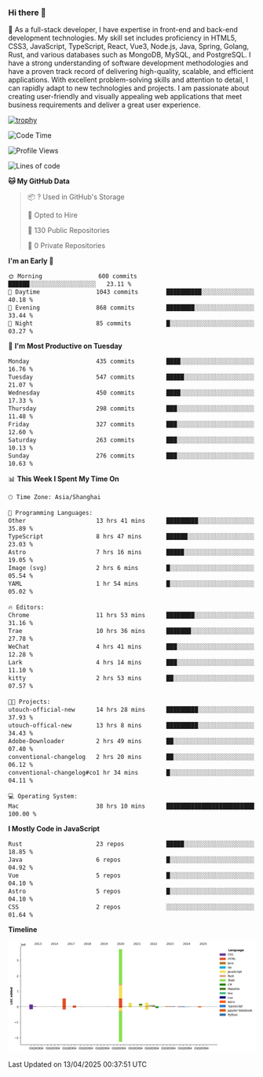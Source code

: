 ### Hi there 👋

🌱 As a full-stack developer, I have expertise in front-end and back-end development technologies. My skill set includes proficiency in HTML5, CSS3, JavaScript, TypeScript, React, Vue3, Node.js, Java, Spring, Golang, Rust, and various databases such as MongoDB, MySQL, and PostgreSQL. I have a strong understanding of software development methodologies and have a proven track record of delivering high-quality, scalable, and efficient applications. With excellent problem-solving skills and attention to detail, I can rapidly adapt to new technologies and projects. I am passionate about creating user-friendly and visually appealing web applications that meet business requirements and deliver a great user experience.

[![trophy](https://github-profile-trophy.vercel.app/?username=elton&rank=SECRET,SSS,SS,S,AAA,AA,A&theme=onedark&no-frame=true&margin-w=10)](https://github.com/ryo-ma/github-profile-trophy)

<!--START_SECTION:waka-->
![Code Time](http://img.shields.io/badge/Code%20Time-1%2C521%20hrs%2028%20mins-blue)

![Profile Views](http://img.shields.io/badge/Profile%20Views-0-blue)

![Lines of code](https://img.shields.io/badge/From%20Hello%20World%20I%27ve%20Written-5.6%20million%20lines%20of%20code-blue)

**🐱 My GitHub Data** 

> 📦 ? Used in GitHub's Storage 
 > 
> 💼 Opted to Hire
 > 
> 📜 130 Public Repositories 
 > 
> 🔑 0 Private Repositories 
 > 
**I'm an Early 🐤** 

```text
🌞 Morning                600 commits         ██████░░░░░░░░░░░░░░░░░░░   23.11 % 
🌆 Daytime                1043 commits        ██████████░░░░░░░░░░░░░░░   40.18 % 
🌃 Evening                868 commits         ████████░░░░░░░░░░░░░░░░░   33.44 % 
🌙 Night                  85 commits          █░░░░░░░░░░░░░░░░░░░░░░░░   03.27 % 
```
📅 **I'm Most Productive on Tuesday** 

```text
Monday                   435 commits         ████░░░░░░░░░░░░░░░░░░░░░   16.76 % 
Tuesday                  547 commits         █████░░░░░░░░░░░░░░░░░░░░   21.07 % 
Wednesday                450 commits         ████░░░░░░░░░░░░░░░░░░░░░   17.33 % 
Thursday                 298 commits         ███░░░░░░░░░░░░░░░░░░░░░░   11.48 % 
Friday                   327 commits         ███░░░░░░░░░░░░░░░░░░░░░░   12.60 % 
Saturday                 263 commits         ███░░░░░░░░░░░░░░░░░░░░░░   10.13 % 
Sunday                   276 commits         ███░░░░░░░░░░░░░░░░░░░░░░   10.63 % 
```


📊 **This Week I Spent My Time On** 

```text
🕑︎ Time Zone: Asia/Shanghai

💬 Programming Languages: 
Other                    13 hrs 41 mins      █████████░░░░░░░░░░░░░░░░   35.89 % 
TypeScript               8 hrs 47 mins       ██████░░░░░░░░░░░░░░░░░░░   23.03 % 
Astro                    7 hrs 16 mins       █████░░░░░░░░░░░░░░░░░░░░   19.05 % 
Image (svg)              2 hrs 6 mins        █░░░░░░░░░░░░░░░░░░░░░░░░   05.54 % 
YAML                     1 hr 54 mins        █░░░░░░░░░░░░░░░░░░░░░░░░   05.02 % 

🔥 Editors: 
Chrome                   11 hrs 53 mins      ████████░░░░░░░░░░░░░░░░░   31.16 % 
Trae                     10 hrs 36 mins      ███████░░░░░░░░░░░░░░░░░░   27.78 % 
WeChat                   4 hrs 41 mins       ███░░░░░░░░░░░░░░░░░░░░░░   12.28 % 
Lark                     4 hrs 14 mins       ███░░░░░░░░░░░░░░░░░░░░░░   11.10 % 
kitty                    2 hrs 53 mins       ██░░░░░░░░░░░░░░░░░░░░░░░   07.57 % 

🐱‍💻 Projects: 
utouch-official-new      14 hrs 28 mins      █████████░░░░░░░░░░░░░░░░   37.93 % 
utouch-offical-new       13 hrs 8 mins       █████████░░░░░░░░░░░░░░░░   34.43 % 
Adobe-Downloader         2 hrs 49 mins       ██░░░░░░░░░░░░░░░░░░░░░░░   07.40 % 
conventional-changelog   2 hrs 20 mins       ██░░░░░░░░░░░░░░░░░░░░░░░   06.12 % 
conventional-changelog#co1 hr 34 mins        █░░░░░░░░░░░░░░░░░░░░░░░░   04.11 % 

💻 Operating System: 
Mac                      38 hrs 10 mins      █████████████████████████   100.00 % 
```

**I Mostly Code in JavaScript** 

```text
Rust                     23 repos            █████░░░░░░░░░░░░░░░░░░░░   18.85 % 
Java                     6 repos             █░░░░░░░░░░░░░░░░░░░░░░░░   04.92 % 
Vue                      5 repos             █░░░░░░░░░░░░░░░░░░░░░░░░   04.10 % 
Astro                    5 repos             █░░░░░░░░░░░░░░░░░░░░░░░░   04.10 % 
CSS                      2 repos             ░░░░░░░░░░░░░░░░░░░░░░░░░   01.64 % 
```



**Timeline**

![Lines of Code chart](https://raw.githubusercontent.com/elton/elton/main/assets/bar_graph.png)


 Last Updated on 13/04/2025 00:37:51 UTC
<!--END_SECTION:waka-->

<!--
**elton/elton** is a ✨ _special_ ✨ repository because its `README.md` (this file) appears on your GitHub profile.

Here are some ideas to get you started:

- 🔭 I’m currently working on ...
- 🌱 I’m currently learning ...
- 👯 I’m looking to collaborate on ...
- 🤔 I’m looking for help with ...
- 💬 Ask me about ...
- 📫 How to reach me: ...
- 😄 Pronouns: ...
- ⚡ Fun fact: ...
-->

